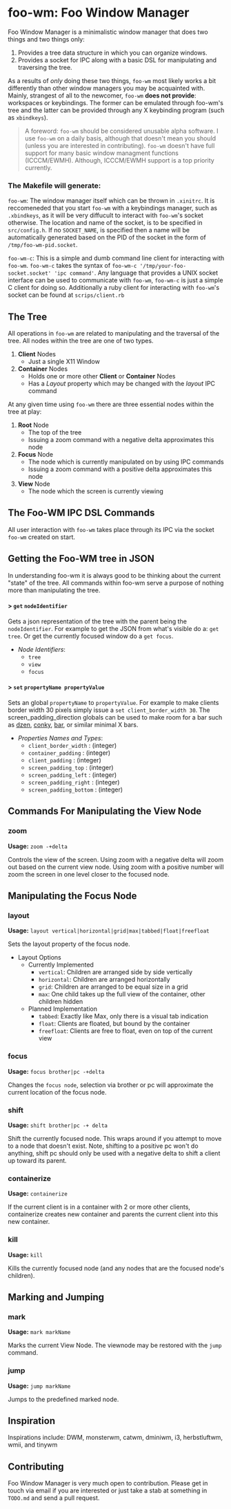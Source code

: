 foo-wm: Foo Window Manager
============================
Foo Window Manager is a minimalistic window manager that does two things and two things only:

1. Provides a tree data structure in which you can organize windows.
2. Provides a socket for IPC along with a basic DSL for manipulating and traversing the tree.

As a results of *only* doing these two things, `foo-wm` most likely works a bit differently than other window managers you may be acquainted with. Mainly, strangest of all to the newcomer, `foo-wm` **does not provide**: workspaces or keybindings. The former can be emulated through foo-wm's tree and the latter can be provided through any X keybinding program (such as `xbindkeys`).

> A foreword: `foo-wm` should be considered unusable alpha software. I use `foo-wm` on a daily basis, although that doesn't mean you should (unless you are interested in contributing). `foo-wm` doesn't have full support for many basic window managment functions (ICCCM/EWMH). Although, ICCCM/EWMH support is a top priority currently.

### The Makefile will generate:
`foo-wm`: The window manager itself which can be thrown in `.xinitrc`. It is reccomeneded that you start `foo-wm` with a keybindings manager, such as `.xbindkeys`, as it will be very diffucult to interact with `foo-wm`'s socket otherwise. The location and name of the socket, is to be specified in `src/config.h`. If no `SOCKET_NAME`, is specified then a name will be automatically generated based on the PID of the socket in the form of `/tmp/foo-wm-pid.socket`.

`foo-wm-c`: This is a simple and dumb command line client for interacting with `foo-wm`. `foo-wm-c` takes the syntax of `foo-wm-c '/tmp/your-foo-socket.socket' 'ipc command'`. Any language that provides a UNIX socket interface can be used to communicate with `foo-wm`, `foo-wm-c` is just a simple C client for doing so. Additionally a ruby client for interacting with `foo-wm`'s socket can be found at `scrips/client.rb`

The Tree
--------
All operations in `foo-wm` are related to manipulating and the traversal of the tree.  All nodes within the tree are one of two types.

1. **Client** Nodes
	- Just a single  X11 Window
2. **Container** Nodes
    - Holds one or more other **Client** or **Container** Nodes
    - Has a *Layout* property which may be changed with the *layout* IPC command

At any given time using `foo-wm` there are three essential nodes within the tree at play:

1. **Root** Node
    - The top of the tree
    - Issuing a zoom command with a negative delta approximates this node
2. **Focus** Node
    - The node which is currently manipulated on by using IPC commands
    - Issuing a zoom command with a positive delta approximates  this node
3. **View** Node
    - The node which the screen is currently viewing


The Foo-WM IPC DSL Commands
---------------------------
All user interaction with `foo-wm` takes place through its IPC via the socket `foo-wm` created on start.

## Getting the Foo-WM tree in JSON
In understanding foo-wm it is always good to be thinking about the current "state" of the tree. All commands within foo-wm serve a purpose of nothing more than manipulating the tree.

#### > `get` `nodeIdentifier`
Gets a json representation of the tree with the parent being the `nodeIdentifier`. For example to get the JSON from what's visible do a: `get tree`. Or get the currently focused window do a `get focus`.

- *Node Identifiers*:
    * `tree`
    * `view`
    * `focus`

#### > `set` `propertyName propertyValue`
Sets an global `propertyName` to `propertyValue`.  For example to make clients border width 30 pixels simply issue a `set client_border_width 30`. The screen_padding_direction globals can be used to make room for a bar such as [dzen](), [conky](), [bar](), or similar minimal X bars.

- *Properties Names and Types*:
    * `client_border_width` : (integer)
    * `container_padding` : (integer)
    * `client_padding` : (integer)
    * `screen_padding_top` : (integer)
    * `screen_padding_left` : (integer)
    * `screen_padding_right` : (integer)
    * `screen_padding_bottom` : (integer)

## Commands For Manipulating the **View Node**
### zoom 
**Usage:**
`zoom -+delta`

Controls the view of the screen. Using zoom with a negative delta will zoom out based on the current view node. Using zoom with a positive number will zoom the screen in one level closer to the focused node.


## Manipulating the **Focus Node**
### layout 
**Usage:**
`layout vertical|horizontal|grid|max|tabbed|float|freefloat`

Sets the layout property of the focus node.

* Layout Options
    - Currently Implemented
        * `vertical`: Children are arranged side by side vertically
        * `horizontal`: Children are arranged horizontally
        * `grid`: Children are arranged to be equal size in a grid	
        * `max`: One child takes up the full view of the container, other children hidden
    * Planned Implementation
        * `tabbed`: Exactly like Max, only there is a visual tab indication
        * `float`: Clients are floated, but bound by the container
        * `freefloat`: Clients are free to float, even on top of the current view


### focus 
**Usage:**
`focus brother|pc -+delta`

Changes the `focus node`, selection via brother or pc will approximate the current location of the focus node.

### shift 
**Usage:**
`shift brother|pc -+ delta`

Shift the currently focused node. This wraps around if you attempt to move to a node that doesn't exist. Note, shifting to a positive pc won't do anything, shift pc should only be used with a negative delta to shift a client up toward its parent.

### containerize
**Usage:**
`containerize`

If the current client is in a container with 2 or more other clients, containerize creates  new container and parents the current client into this new container.

### kill
**Usage:**
`kill`

Kills the currently focused node (and any nodes that are the focused node's children).


## Marking and Jumping 
### mark
**Usage:**
`mark markName`

Marks the current View Node. The viewnode may be restored with the `jump` command.

### jump
**Usage:**
`jump markName`

Jumps to the predefined marked node.

Inspiration
-----------
Inspirations include: 
DWM, monsterwm, catwm, dminiwm, i3, herbstluftwm, wmii, and tinywm

Contributing
------------
Foo Window Manager is very much open to contribution. Please get in touch via email if you are interested or just take a stab at something in `TODO.md` and send a pull request.
